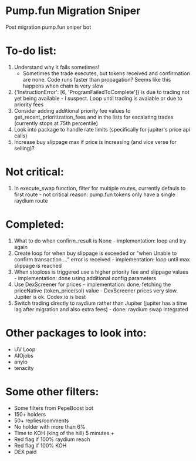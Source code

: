 # Pump.fun Migration Sniper
Post migration pump.fun sniper bot

# To-do list:
1. Understand why it fails sometimes!
    - Sometimes the trade executes, but tokens received and confirmation are none. Code runs faster than propagation? Seems like this happens when chain is very slow
2. {'InstructionError': [6, 'ProgramFailedToComplete']} is due to trading not yet being available - I suspect. Loop until trading is avaiable or due to priority fees
4. Consider adding additional priority fee values to get_recent_prioritization_fees and in the lists for escalating trades (currently stops at 75th percentile)
5. Look into package to handle rate limits (specifically for jupiter's price api calls)
6. Increase buy slippage max if price is increasing (and vice verse for selling)?

# Not critical:
1. In execute_swap function, filter for multiple routes, currently defauls to first route - not critical reason: pump.fun tokens only have a single raydium route

# Completed:
1. What to do when confirm_result is None - implementation: loop and try again
2. Create loop for when buy slippage is exceeded or "when Unable to confirm transaction ..." error is received - implementation: loop until max slippage is reached
3. When stoploss is triggered use a higher priority fee and slippage values - implementation: done using additional config parameters
4. Use DexScreener for prices - implementation: done, fetching the priceNative (token_price/sol) value - DexScreener prices very slow. Jupiter is ok. Codex.io is best
5. Switch trading directly to raydium rather than Jupiter (jupiter has a time lag after migration and also extra fees) - done: raydium swap integrated

# Other packages to look into:
 - UV Loop
 - AIOjobs
 - anyio
 - tenacity

# Some other filters:
- Some filters from PepeBoost bot
- 150+ holders
- 50+ replies/comments
- No holder with more than 6%
- Time to KOH (king of the hill) 5 minutes +
- Red flag if 100% raydium reach
- Red flag if 100% KOH
- DEX paid
